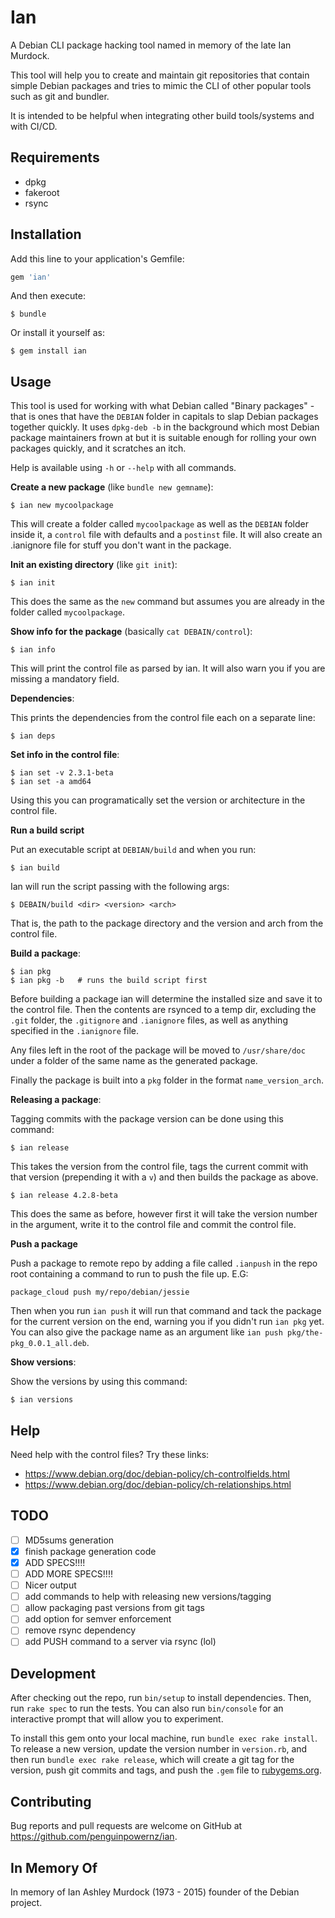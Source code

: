 # Ian

A Debian CLI package hacking tool named in memory of the late Ian Murdock.

This tool will help you to create and maintain git repositories that contain simple
Debian packages and tries to mimic the CLI of other popular tools such as git and
bundler.

It is intended to be helpful when integrating other build tools/systems and
with CI/CD.

## Requirements

* dpkg
* fakeroot
* rsync

## Installation

Add this line to your application's Gemfile:

```ruby
gem 'ian'
```

And then execute:

    $ bundle

Or install it yourself as:

    $ gem install ian

## Usage

This tool is used for working with what Debian called "Binary packages" - that is
ones that have the `DEBIAN` folder in capitals to slap Debian packages together
quickly.  It uses `dpkg-deb -b` in the background which most Debian package
maintainers frown at but it is suitable enough for rolling your own packages
quickly, and it scratches an itch.

Help is available using `-h` or `--help` with all commands.

**Create a new package** (like `bundle new gemname`):

    $ ian new mycoolpackage

This will create a folder called `mycoolpackage` as well as the `DEBIAN` folder
inside it, a `control` file with defaults and a `postinst` file.  It will also
create an .ianignore file for stuff you don't want in the package.

**Init an existing directory** (like `git init`):

    $ ian init

This does the same as the `new` command but assumes you are already in the folder
called `mycoolpackage`.

**Show info for the package** (basically `cat DEBAIN/control`):

    $ ian info

This will print the control file as parsed by ian.  It will also warn you if you
are missing a mandatory field.

**Dependencies**:

This prints the dependencies from the control file each on a separate line:

    $ ian deps

**Set info in the control file**:

    $ ian set -v 2.3.1-beta
    $ ian set -a amd64

Using this you can programatically set the version or architecture in the control
file.

**Run a build script**

Put an executable script at `DEBIAN/build` and when you run:

    $ ian build

Ian will run the script passing with the following args:

    $ DEBAIN/build <dir> <version> <arch>

That is, the path to the package directory and the version and arch from the
control file.

**Build a package**:

    $ ian pkg
    $ ian pkg -b   # runs the build script first

Before building a package ian will determine the installed size and save it to
the control file.  Then the contents are rsynced to a temp dir, excluding the `.git`
folder, the `.gitignore` and `.ianignore` files, as well as anything specified in
the `.ianignore` file.

Any files left in the root of the package will be moved to `/usr/share/doc` under
a folder of the same name as the generated package.

Finally the package is built into a `pkg` folder in the format `name_version_arch`.

**Releasing a package**:

Tagging commits with the package version can be done using this command:

    $ ian release

This takes the version from the control file, tags the current commit with that
version (prepending it with a `v`) and then builds the package as above.

    $ ian release 4.2.8-beta

This does the same as before, however first it will take the version number in
the argument, write it to the control file and commit the control file.

**Push a package**

Push a package to remote repo by adding a file called `.ianpush` in the repo root
containing a command to run to push the file up.  E.G:

    package_cloud push my/repo/debian/jessie

Then when you run `ian push` it will run that command and tack the package for
the current version on the end, warning you if you didn't run `ian pkg` yet.  You
can also give the package name as an argument like `ian push pkg/the-pkg_0.0.1_all.deb`.

**Show versions**:

Show the versions by using this command:

    $ ian versions

## Help

Need help with the control files?  Try these links:

* https://www.debian.org/doc/debian-policy/ch-controlfields.html
* https://www.debian.org/doc/debian-policy/ch-relationships.html

## TODO

- [ ] MD5sums generation
- [x] finish package generation code
- [x] ADD SPECS!!!!
- [ ] ADD MORE SPECS!!!!
- [ ] Nicer output
- [ ] add commands to help with releasing new versions/tagging
- [ ] allow packaging past versions from git tags
- [ ] add option for semver enforcement
- [ ] remove rsync dependency
- [ ] add PUSH command to a server via rsync (lol)

## Development

After checking out the repo, run `bin/setup` to install dependencies. Then, run `rake spec` to run the tests. You can also run `bin/console` for an interactive prompt that will allow you to experiment.

To install this gem onto your local machine, run `bundle exec rake install`. To release a new version, update the version number in `version.rb`, and then run `bundle exec rake release`, which will create a git tag for the version, push git commits and tags, and push the `.gem` file to [rubygems.org](https://rubygems.org).

## Contributing

Bug reports and pull requests are welcome on GitHub at https://github.com/penguinpowernz/ian.

## In Memory Of

In memory of Ian Ashley Murdock (1973 - 2015) founder of the Debian project.
